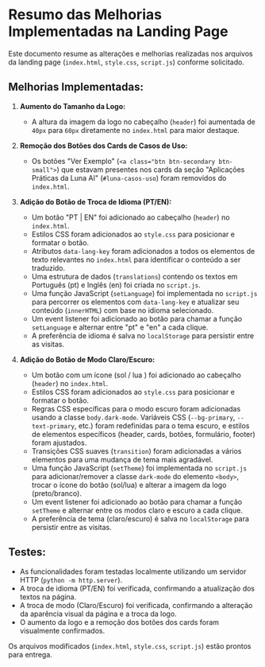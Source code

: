 # Resumo das Melhorias Implementadas na Landing Page

Este documento resume as alterações e melhorias realizadas nos arquivos da landing page (`index.html`, `style.css`, `script.js`) conforme solicitado.

## Melhorias Implementadas:

1.  **Aumento do Tamanho da Logo:**
    *   A altura da imagem da logo no cabeçalho (`header`) foi aumentada de `40px` para `60px` diretamente no `index.html` para maior destaque.

2.  **Remoção dos Botões dos Cards de Casos de Uso:**
    *   Os botões "Ver Exemplo" (`<a class="btn btn-secondary btn-small">`) que estavam presentes nos cards da seção "Aplicações Práticas da Luna AI" (`#luna-casos-uso`) foram removidos do `index.html`.

3.  **Adição do Botão de Troca de Idioma (PT/EN):**
    *   Um botão "PT | EN" foi adicionado ao cabeçalho (`header`) no `index.html`.
    *   Estilos CSS foram adicionados ao `style.css` para posicionar e formatar o botão.
    *   Atributos `data-lang-key` foram adicionados a todos os elementos de texto relevantes no `index.html` para identificar o conteúdo a ser traduzido.
    *   Uma estrutura de dados (`translations`) contendo os textos em Português (pt) e Inglês (en) foi criada no `script.js`.
    *   Uma função JavaScript (`setLanguage`) foi implementada no `script.js` para percorrer os elementos com `data-lang-key` e atualizar seu conteúdo (`innerHTML`) com base no idioma selecionado.
    *   Um event listener foi adicionado ao botão para chamar a função `setLanguage` e alternar entre "pt" e "en" a cada clique.
    *   A preferência de idioma é salva no `localStorage` para persistir entre as visitas.

4.  **Adição do Botão de Modo Claro/Escuro:**
    *   Um botão com um ícone (sol <i class="fas fa-sun"></i> / lua <i class="fas fa-moon"></i>) foi adicionado ao cabeçalho (`header`) no `index.html`.
    *   Estilos CSS foram adicionados ao `style.css` para posicionar e formatar o botão.
    *   Regras CSS específicas para o modo escuro foram adicionadas usando a classe `body.dark-mode`. Variáveis CSS (`--bg-primary`, `--text-primary`, etc.) foram redefinidas para o tema escuro, e estilos de elementos específicos (header, cards, botões, formulário, footer) foram ajustados.
    *   Transições CSS suaves (`transition`) foram adicionadas a vários elementos para uma mudança de tema mais agradável.
    *   Uma função JavaScript (`setTheme`) foi implementada no `script.js` para adicionar/remover a classe `dark-mode` do elemento `<body>`, trocar o ícone do botão (sol/lua) e alterar a imagem da logo (preto/branco).
    *   Um event listener foi adicionado ao botão para chamar a função `setTheme` e alternar entre os modos claro e escuro a cada clique.
    *   A preferência de tema (claro/escuro) é salva no `localStorage` para persistir entre as visitas.

## Testes:

*   As funcionalidades foram testadas localmente utilizando um servidor HTTP (`python -m http.server`).
*   A troca de idioma (PT/EN) foi verificada, confirmando a atualização dos textos na página.
*   A troca de modo (Claro/Escuro) foi verificada, confirmando a alteração da aparência visual da página e a troca da logo.
*   O aumento da logo e a remoção dos botões dos cards foram visualmente confirmados.

Os arquivos modificados (`index.html`, `style.css`, `script.js`) estão prontos para entrega.
